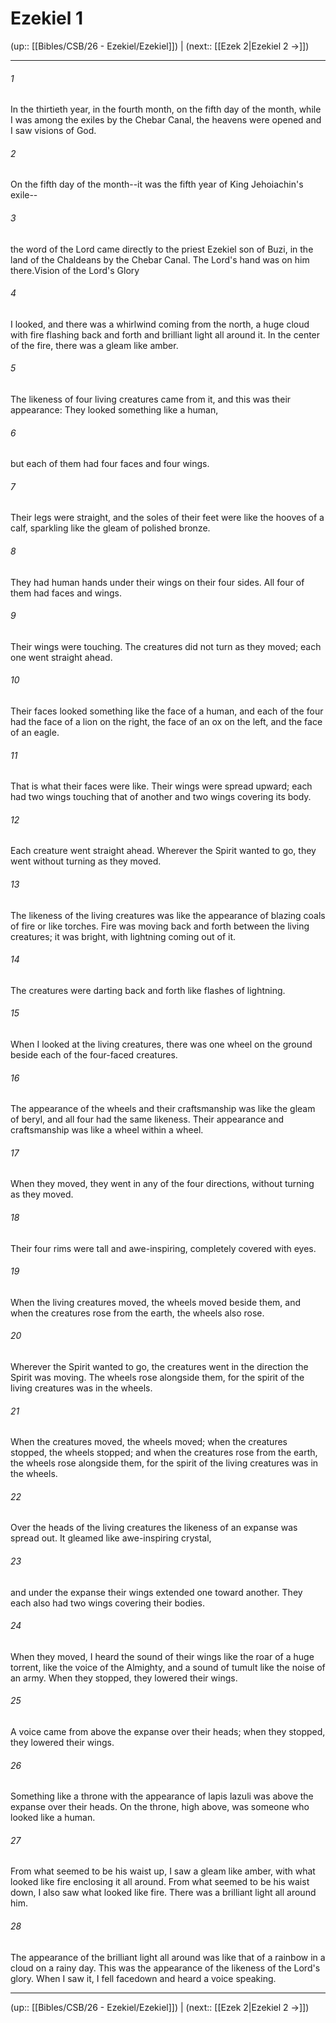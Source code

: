# Ezekiel 1

(up:: [[Bibles/CSB/26 - Ezekiel/Ezekiel]]) | (next:: [[Ezek 2|Ezekiel 2 →]])

***


###### 1 
In the thirtieth year, in the fourth month, on the fifth day of the month, while I was among the exiles by the Chebar Canal, the heavens were opened and I saw visions of God. 

###### 2 
On the fifth day of the month--it was the fifth year of King Jehoiachin's exile-- 

###### 3 
the word of the Lord came directly to the priest Ezekiel son of Buzi, in the land of the Chaldeans by the Chebar Canal. The Lord's hand was on him there.Vision of the Lord's Glory 

###### 4 
I looked, and there was a whirlwind coming from the north, a huge cloud with fire flashing back and forth and brilliant light all around it. In the center of the fire, there was a gleam like amber. 

###### 5 
The likeness of four living creatures came from it, and this was their appearance: They looked something like a human, 

###### 6 
but each of them had four faces and four wings. 

###### 7 
Their legs were straight, and the soles of their feet were like the hooves of a calf, sparkling like the gleam of polished bronze. 

###### 8 
They had human hands under their wings on their four sides. All four of them had faces and wings. 

###### 9 
Their wings were touching. The creatures did not turn as they moved; each one went straight ahead. 

###### 10 
Their faces looked something like the face of a human, and each of the four had the face of a lion on the right, the face of an ox on the left, and the face of an eagle. 

###### 11 
That is what their faces were like. Their wings were spread upward; each had two wings touching that of another and two wings covering its body. 

###### 12 
Each creature went straight ahead. Wherever the Spirit wanted to go, they went without turning as they moved. 

###### 13 
The likeness of the living creatures was like the appearance of blazing coals of fire or like torches. Fire was moving back and forth between the living creatures; it was bright, with lightning coming out of it. 

###### 14 
The creatures were darting back and forth like flashes of lightning. 

###### 15 
When I looked at the living creatures, there was one wheel on the ground beside each of the four-faced creatures. 

###### 16 
The appearance of the wheels and their craftsmanship was like the gleam of beryl, and all four had the same likeness. Their appearance and craftsmanship was like a wheel within a wheel. 

###### 17 
When they moved, they went in any of the four directions, without turning as they moved. 

###### 18 
Their four rims were tall and awe-inspiring, completely covered with eyes. 

###### 19 
When the living creatures moved, the wheels moved beside them, and when the creatures rose from the earth, the wheels also rose. 

###### 20 
Wherever the Spirit wanted to go, the creatures went in the direction the Spirit was moving. The wheels rose alongside them, for the spirit of the living creatures was in the wheels. 

###### 21 
When the creatures moved, the wheels moved; when the creatures stopped, the wheels stopped; and when the creatures rose from the earth, the wheels rose alongside them, for the spirit of the living creatures was in the wheels. 

###### 22 
Over the heads of the living creatures the likeness of an expanse was spread out. It gleamed like awe-inspiring crystal, 

###### 23 
and under the expanse their wings extended one toward another. They each also had two wings covering their bodies. 

###### 24 
When they moved, I heard the sound of their wings like the roar of a huge torrent, like the voice of the Almighty, and a sound of tumult like the noise of an army. When they stopped, they lowered their wings. 

###### 25 
A voice came from above the expanse over their heads; when they stopped, they lowered their wings. 

###### 26 
Something like a throne with the appearance of lapis lazuli was above the expanse over their heads. On the throne, high above, was someone who looked like a human. 

###### 27 
From what seemed to be his waist up, I saw a gleam like amber, with what looked like fire enclosing it all around. From what seemed to be his waist down, I also saw what looked like fire. There was a brilliant light all around him. 

###### 28 
The appearance of the brilliant light all around was like that of a rainbow in a cloud on a rainy day. This was the appearance of the likeness of the Lord's glory. When I saw it, I fell facedown and heard a voice speaking.

***

(up:: [[Bibles/CSB/26 - Ezekiel/Ezekiel]]) | (next:: [[Ezek 2|Ezekiel 2 →]])
